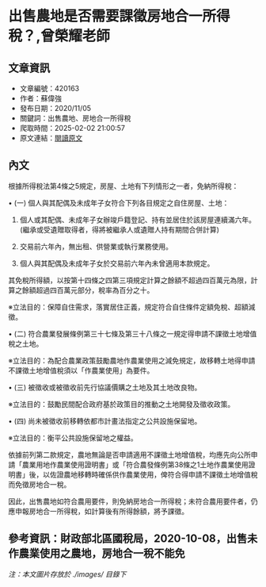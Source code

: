 # 出售農地是否需要課徵房地合一所得稅？,曾榮耀老師

## 文章資訊
- 文章編號：420163
- 作者：蘇偉強
- 發布日期：2020/11/05
- 關鍵詞：出售農地、房地合一所得稅
- 爬取時間：2025-02-02 21:00:57
- 原文連結：[閱讀原文](https://real-estate.get.com.tw/Columns/detail.aspx?no=420163)

## 內文
根據所得稅法第4條之5規定，房屋、土地有下列情形之一者，免納所得稅：

• (一) 個人與其配偶及未成年子女符合下列各目規定之自住房屋、土地：

1. 個人或其配偶、未成年子女辦竣戶籍登記、持有並居住於該房屋連續滿六年。(繼承或受遺贈取得者，得將被繼承人或遺贈人持有期間合併計算)

2. 交易前六年內，無出租、供營業或執行業務使用。

3. 個人與其配偶及未成年子女於交易前六年內未曾適用本款規定。

其免稅所得額，以按第十四條之四第三項規定計算之餘額不超過四百萬元為限，計算之餘額超過四百萬元部分，稅率為百分之十。

※立法目的：保障自住需求，落實居住正義，規定符合自住條件定額免稅、超額減徵。

• (二) 符合農業發展條例第三十七條及第三十八條之一規定得申請不課徵土地增值稅之土地。

※立法目的：為配合農業政策鼓勵農地作農業使用之減免規定，故移轉土地得申請不課徵土地增值稅須以「作農業使用」為要件。

• (三) 被徵收或被徵收前先行協議價購之土地及其土地改良物。

※立法目的：鼓勵民間配合政府基於政策目的推動之土地開發及徵收政策。

• (四) 尚未被徵收前移轉依都市計畫法指定之公共設施保留地。

※立法目的：衡平公共設施保留地之權益。

依據前列第二款規定，農地無論是否申請適用不課徵土地增值稅，均應先向公所申請「農業用地作農業使用證明書」或「符合農發條例第38條之1土地作農業使用證明書」後，以佐證農地移轉時確係供作農業使用，俾符合得申請不課徵土地增值稅而免徵房地合一稅。

因此，出售農地如符合農用要件，則免納房地合一所得稅；未符合農用要件者，仍應申報房地合一所得稅，如計算後有所得餘額，將予課徵。

參考資訊：財政部北區國稅局，2020-10-08，出售未作農業使用之農地，房地合一稅不能免
---
*注：本文圖片存放於 ./images/ 目錄下*
